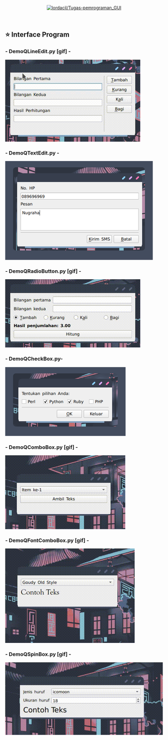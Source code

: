 <p align="center">
  <a name="top" href="#octocat-hi-there-thanks-for-visiting-">
     <img alt="lordacil/Tugas-pemrograman_GUI" height="60%" width="100%" src="https://i.ibb.co/X3mL8mn/modul5.png"/>
  </a>
  <br><br><br>
</p>

## :star: Interface Program
### - DemoQLineEdit.py [gif] - 

![](images/gif_QLineEdit.gif)

### - DemoQTextEdit.py -

![](images/img_QTextEdit.png)

### - DemoQRadioButton.py [gif] -

![](images/gif_QRadioButton.gif)

### - DemoQCheckBox.py- 

![](images/img_QCheckBox.png)

### - DemoQComboBox.py [gif] -

![](images/gif_QComboBox.gif)

### - DemoQFontComboBox.py [gif] -

![](images/gif_QFontComboBox.gif)

### - DemoQSpinBox.py [gif] -

![](images/gif_QSpinBox.gif)
